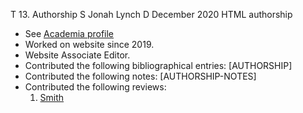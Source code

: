 T 13. Authorship
S Jonah Lynch
D December 2020
HTML authorship



- See [Academia profile](https://univp.academia.edu/JonahLynch)
- Worked on website since 2019.
- Website Associate Editor.
- Contributed the following bibliographical entries:
    [AUTHORSHIP]
- Contributed the following notes:
    [AUTHORSHIP-NOTES]
- Contributed the following reviews:
    1. [Smith](../synopses/Smith.htm)
